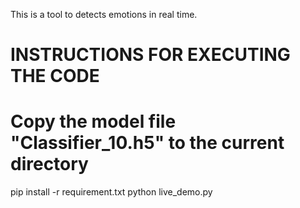 
This is a tool to detects emotions in real time.
# INSTRUCTIONS FOR EXECUTING THE CODE

# Copy the model file "Classifier_10.h5" to the current directory
pip install -r requirement.txt
python live_demo.py
